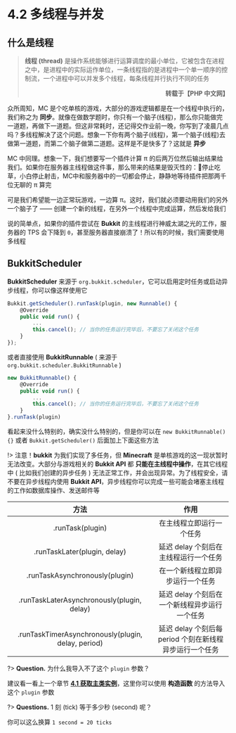 # 4.2 多线程与并发

## 什么是线程

<blockquote><strong>线程 (thread)</strong> 是操作系统能够进行运算调度的最小单位，它被包含在进程之中，是进程中的实际运作单位，一条线程指的是进程中一个单一顺序的控制流，一个进程中可以并发多个线程，每条线程并行执行不同的任务 <p align="right"><strong>转载于【PHP 中文网】</strong></p></blockquote>

众所周知，MC 是个吃单核的游戏，大部分的游戏逻辑都是在一个线程中执行的，我们称之为 **同步**。就像在做数学题时，你只有一个脑子(线程)，那么你只能做完一道题，再做下一道题。但这非常耗时，还记得交作业前一晚，你写到了凌晨几点吗？多线程解决了这个问题。想象一下你有两个脑子(线程)，第一个脑子(线程)去做第一道题，而第二个脑子做第二道题。这样是不是快多了？这就是 **异步**

MC 中同理。想象一下，我们想要写一个插件计算 π 的后两万位然后输出结果给我们。如果你在服务器主线程做这件事，那么带来的结果是毁灭性的：🐏停止吃草，小白停止射击，MC中和服务器中的一切都会停止，静静地等待插件把那两千位无聊的 π 算完

可是我们希望能一边正常玩游戏，一边算 π。这时，我们就必须要动用我们的另外一个脑子了 —— 创建一个新的线程，在另外一个线程中完成运算，然后发给我们

说的简单点，如果你的插件尝试在 **Bukkit** 的主线程进行神威太湖之光的工作，服务器的 TPS 会下降到 `0`，甚至服务器直接崩溃了！所以有的时候，我们需要使用多线程

## BukkitScheduler

**BukkitScheduler** 来源于 `org.bukkit.scheduler`，它可以启用定时任务或启动异步线程，你可以像这样使用它

```javascript
Bukkit.getScheduler().runTask(plugin, new Runnable() {
    @Override
    public void run() {
        ...
        this.cancel(); // 当你的任务运行完毕后，不要忘了关闭这个任务
    }
});
```

或者直接使用 **BukkitRunnable** ( 来源于 `org.bukkit.scheduler.BukkitRunnable` )

```javascript
new BukkitRunnable() {
    @Override
    public void run() {
        ...
        this.cancel(); // 当你的任务运行完毕后，不要忘了关闭这个任务
    }
}.runTask(plugin)
```

看起来没什么特别的，确实没什么特别的，但是你可以在 `new BukkitRunnable() {}` 或者 `Bukkit.getScheduler()` 后面加上下面这些方法

!> 注意！**bukkit** 为我们实现了多任务，但 **Minecraft** 是单核游戏的这一现状暂时无法改变。大部分与游戏相关的 **Bukkit API** 都 **只能在主线程中操作**，在其它线程中 ( 比如我们创建的异步任务 ) 无法正常工作，并会出现异常。为了线程安全，请不要在异步线程内使用 **Bukkit API**，异步线程你可以完成一些可能会堵塞主线程的工作如数据库操作、发送邮件等

**方法**|**作用**
:-:|:-:
.runTask(plugin)|在主线程立即运行一个任务
.runTaskLater(plugin, delay)|延迟 delay 个刻后在主线程运行一个任务
.runTaskAsynchronously(plugin)|在一个新线程立即异步运行一个任务
.runTaskLaterAsynchronously(plugin, delay)|延迟 delay 个刻后在一个新线程异步运行一个任务
.runTaskTimerAsynchronously(plugin, delay, period)|延迟 delay 个刻后每 period 个刻在新线程异步运行一个任务

?> **Question.** 为什么我导入不了这个 `plugin` 参数？

建议看一看上一个章节 **[4.1 获取主类实例](./source/Part04/4.1-获取主类实例.md)**，这里你可以使用 **构造函数** 的方法导入这个 `plugin` 参数

?> **Questions.** 1 刻 (tick) 等于多少秒 (second) 呢？

你可以这么换算 `1 second = 20 ticks`
